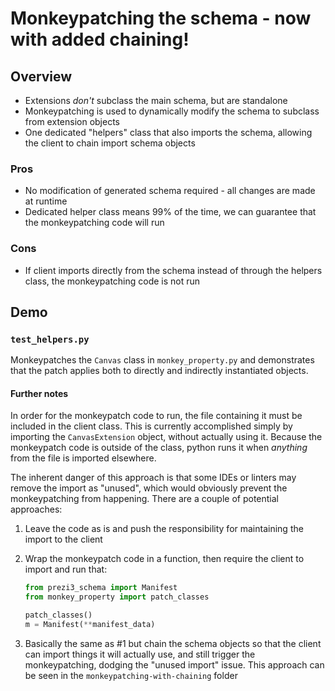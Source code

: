 # Monkeypatching the schema - now with added chaining!

## Overview
* Extensions _don't_ subclass the main schema, but are standalone
* Monkeypatching is used to dynamically modify the schema to subclass from extension objects
* One dedicated "helpers" class that also imports the schema, allowing the client to chain import schema objects

### Pros
* No modification of generated schema required - all changes are made at runtime
* Dedicated helper class means 99% of the time, we can guarantee that the monkeypatching code will run

### Cons
* If client imports directly from the schema instead of through the helpers class, the monkeypatching code is not run

## Demo
### `test_helpers.py`
Monkeypatches the `Canvas` class in `monkey_property.py` and demonstrates that the patch applies both to directly and
indirectly instantiated objects.
#### Further notes
In order for the monkeypatch code to run, the file containing it must be included in the client class. This is currently
accomplished simply by importing the `CanvasExtension` object, without actually using it. Because the monkeypatch code is
outside of the class, python runs it when _anything_ from the file is imported elsewhere.

The inherent danger of this approach is that some IDEs or linters may remove the import as "unused", which would obviously
prevent the monkeypatching from happening. There are a couple of potential approaches:
1) Leave the code as is and push the responsibility for maintaining the import to the client
2) Wrap the monkeypatch code in a function, then require the client to import and run that:
   
   ```python
   from prezi3_schema import Manifest
   from monkey_property import patch_classes   
   
   patch_classes()
   m = Manifest(**manifest_data)
   ```
3) Basically the same as #1 but chain the schema objects so that the client can import things it will actually use, and 
still trigger the monkeypatching, dodging the "unused import" issue. This approach can be seen in the `monkeypatching-with-chaining` folder